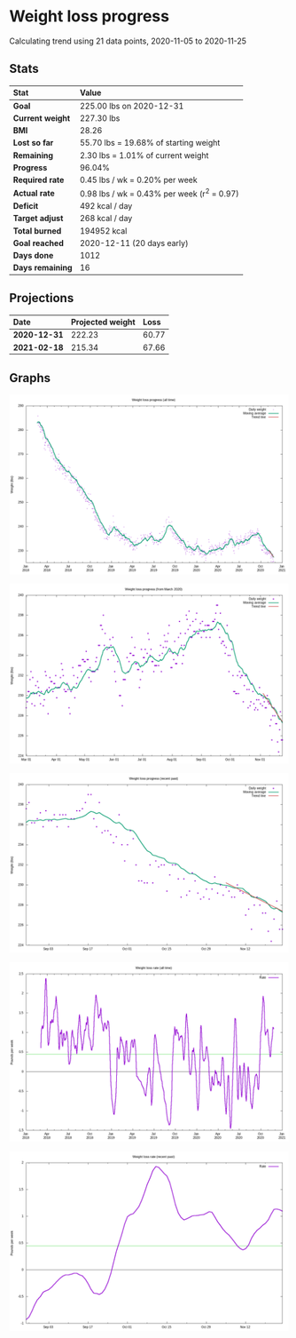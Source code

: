 # Weight loss progress

Calculating trend using 21 data points, 2020-11-05 to 2020-11-25

## Stats

Stat|Value
:-|:-
**Goal**|225.00 lbs on 2020-12-31
**Current weight**|227.30 lbs
**BMI**|28.26
**Lost so far**|55.70 lbs = 19.68% of starting weight
**Remaining**|2.30 lbs =  1.01% of current  weight
**Progress**|96.04%
**Required rate**|0.45 lbs / wk = 0.20% per week
**Actual rate**|0.98 lbs / wk = 0.43% per week  (r<sup>2</sup> = 0.97)
**Deficit**|492 kcal / day
**Target adjust**|268 kcal / day
**Total burned**|194952 kcal
**Goal reached**|2020-12-11 (20 days early)
**Days done**|1012
**Days remaining**|16

## Projections

Date|Projected weight|Loss
:-|:-|:-
**2020-12-31**|222.23|60.77
**2021-02-18**|215.34|67.66

## Graphs

![](weight-graph-alltime.png)

![](weight-graph-covid.png)

![](weight-graph-recent.png)

![](rate-graph-alltime.png)

![](rate-graph-recent.png)
